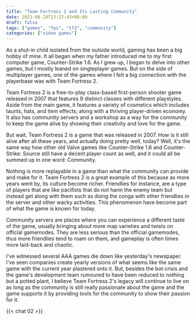 ```yaml
---
title: "Team Fortress 2 and Its Lasting Community"
date: 2023-08-28T13:22:43+08:00
draft: false
tags: ["games", "fps", "tf2", "community"]
categories: ["video games"]
---
```

As a shut-in child isolated from the outside world, gaming has been a big hobby of mine. It all began when my father introduced me to my first computer game, Counter-Strike 1.6. As I grew up, I began to delve into other games, but I mostly leaned on singleplayer games. But on the side of multiplayer games, one of the games where I felt a big connection with the playerbase was with Team Fortress 2.

Team Fortress 2 is a free-to-play class-based first-person shooter game released in 2007 that features 9 distinct classes with different playstyles. Aside from the main game, it features a variety of cosmetics which includes taunts, hats, and item effects; along with a thriving player-driven economy. It also has community servers and a workshop as a way for the community to keep the game alive by showing their creativity and love for the game.

But wait. Team Fortress 2 is a game that was released in 2007. How is it still alive after all these years, and actually doing pretty well, today? Well, it's the same way how other old Valve games like Counter-Strike 1.6 and Counter-Strike: Source still have a decent player count as well, and it could all be summed up in one word: Community.

Nothing is more replayable in a game than what the community can provide and make for it. Team Fortress 2 is a great example of this because as more years went by, its culture become richer. Friendlies for instance, are a type of players that are like pacifists that do not harm the enemy team but instead get along with them such as doing the conga with other friendlies in the server and other wacky activities. This phenomenon have become part of what the game is known for today.

Community servers are places where you can experience a different taste of the game, usually bringing about more map varieties and twists on official gamemodes. They are less serious than the official gamemodes, thus more friendlies tend to roam on them, and gameplay is often times more laid-back and chaotic. 

I've witnessed several AAA games die down like yesterday's newspaper. I've seen companies create yearly versions of what seems like the same game with the current year plastered onto it. But, besides the bot crisis and the game's development team rumoured to have been reduced to nothing but a potted plant, I believe Team Fortress 2's legacy will continue to live on as long as the community is still really passionate about the game and the game supports it by providing tools for the community to show their passion for it.

{{< chat 02 >}}

